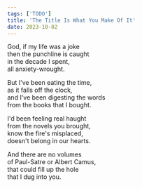 ```yaml
---
tags: ['TODO']
title: 'The Title Is What You Make Of It'
date: 2023-10-02
---
```


God, if my life was a joke  
then the punchline is caught  
in the decade I spent,  
all anxiety-wrought.

But I've been eating the time,  
as it falls off the clock,  
and I've been digesting the words  
from the books that I bought.

I'd been feeling real haught  
from the novels you brought,  
know the fire's misplaced,  
doesn't belong in our hearts.

And there are no volumes  
of Paul-Satre or Albert Camus,  
that could fill up the hole  
that I dug into you.

